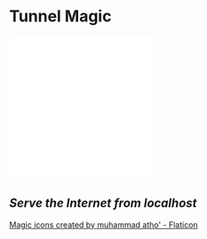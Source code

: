 # Tunnel Magic

![Logo](assets/logo-256x256.png)

## *Serve the Internet from localhost*

<a href="https://www.flaticon.com/free-icons/magic" title="magic icons">Magic icons created by muhammad atho' - Flaticon</a>
